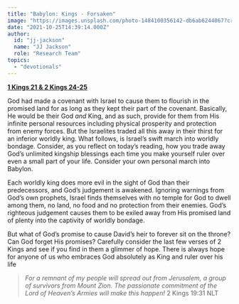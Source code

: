 ```yaml
---
title: "Babylon: Kings - Forsaken"
image: "https://images.unsplash.com/photo-1484100356142-db6ab6244067?crop=entropy&cs=srgb&fm=jpg&ixid=Mnw5NjYxfDB8MXxzZWFyY2h8MTB8fFRydXRofGVufDB8fHx8MTYxODIzNjM3Mw&ixlib=rb-1.2.1&q=85"
date: "2021-10-25T14:39:14.000Z"
author:
  id: "jj-jackson"
  name: "JJ Jackson"
  role: "Research Team"
topics:
  - "devotionals"
---
```

[**1 Kings 21 & 2 Kings 24-25**][1]

God had made a covenant with Israel to cause them to flourish in the promised land for as long as they kept their part of the covenant. Basically, He would be their God _and_ King, and as such, provide for them from His infinite personal resources including physical prosperity and protection from enemy forces. But the Israelites traded all this away in their thirst for an inferior worldly king. What follows, is Israel’s swift march into worldly bondage. Consider, as you reflect on today’s reading, how you trade away God’s unlimited kingship blessings each time you make yourself ruler over even a small part of your life. Consider your own personal march into Babylon.

Each worldly king does more evil in the sight of God than their predecessors, and God’s judgement is awakened. Ignoring warnings from God’s own prophets, Israel finds themselves with no temple for God to dwell among them, no land, no food and no protection from their enemies. God’s righteous judgement causes them to be exiled away from His promised land of plenty into the captivity of worldly bondage.

But what of God’s promise to cause David’s heir to forever sit on the throne? Can God forget His promises? Carefully consider the last few verses of 2 Kings and see if you find in them a glimmer of hope. There is always hope for anyone of us who embraces God absolutely as King and ruler over his life

> _For a remnant of my people will spread out from Jerusalem, a group of survivors from Mount Zion.
The passionate commitment of the Lord of Heaven’s Armies will make this happen!_ 2 Kings 19:31 NLT

[1]: https://www.biblegateway.com/passage/?search=1+Kings+21%2C+2+Kings+24-25&version=NLT
